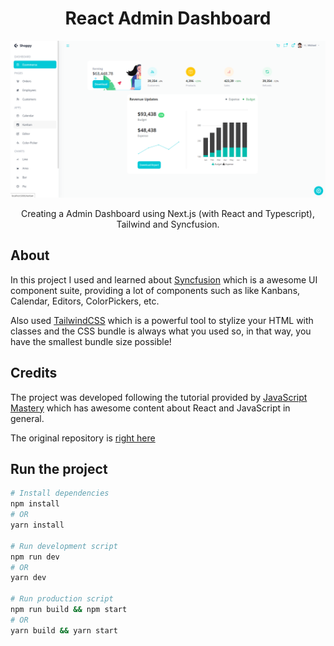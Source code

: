 <h1 align="center">React Admin Dashboard</h1>
<img src="assets/index-page.png">
<p align="center">Creating a Admin Dashboard using Next.js (with React and Typescript), Tailwind and Syncfusion.</p>

## About
In this project I used and learned about [Syncfusion](https://www.syncfusion.com) which is a awesome UI component suite, providing a lot of components such as like Kanbans, Calendar, Editors, ColorPickers, etc.

Also used [TailwindCSS](https://tailwindcss.com) which is a powerful tool to stylize your HTML with classes and the CSS bundle is always what you used so, in that way, you have the smallest bundle size possible!

## Credits
The project was developed following the tutorial provided by [JavaScript Mastery](https://www.youtube.com/watch?v=jx5hdo50a2M) which has awesome content about React and JavaScript in general.

The original repository is [right here](https://github.com/adrianhajdin/project_syncfusion_dashboard)

## Run the project
```bash
# Install dependencies
npm install
# OR
yarn install

# Run development script
npm run dev
# OR
yarn dev

# Run production script
npm run build && npm start
# OR
yarn build && yarn start
```